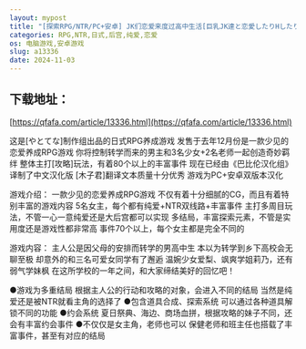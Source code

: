 ```yaml
---
layout: mypost
title: "[探索RPG/NTR/PC+安卓] JK们恋爱来度过高中生活[巨乳JK達と恋愛したりHしたりして高校生活を送るゲーム]V1.0 汉化 [1.90G]"
categories: RPG,NTR,日式,后宫,纯爱,恋爱
os: 电脑游戏,安卓游戏
slug: a13336
date: 2024-11-03
---
```


## 下载地址：

[https://qfafa.com/article/13336.html](https://qfafa.com/article/13336.html)

这是\[やとてな\]制作组出品的日式RPG养成游戏
发售于去年12月份是一款少见的恋爱养成RPG游戏
你将控制转学而来的男主和3名少女+2名老师一起创造奇妙羁绊
整体主打\[攻略\]玩法，有着80个以上的丰富事件
现在已经由《巴比伦汉化组》译制了中文汉化版
\[木子君\]翻译文本质量十分优秀
游戏为PC+安卓双版本汉化

游戏介绍：
一款少见的恋爱养成RPG游戏
不仅有着十分细腻的CG，而且有着特别丰富的游戏内容
5名女主，每个都有纯爱+NTR双线路+丰富事件
主打多周目玩法，不管一心一意纯爱还是大后宫都可以实现
多结局，丰富探索元素，不管是实用度还是游戏性都非常高
事件70个以上，每个女主都是完全不同的

游戏内容：
主人公是因父母的安排而转学的男高中生
本以为转学到乡下高校会无聊至极
却意外的和三名可爱女同学有了邂逅
温婉少女爱梨、飒爽学姐莉乃，还有弱气学妹枫
在这所学校的一年之间，和大家缔结美好的回忆吧！

●游戏为多重结局
根据主人公的行动和攻略的对象，会进入不同的结局
当然是纯爱还是被NTR就看主角的选择了
●包含道具合成、探索系统
可以通过各种道具解锁不同的功能
●约会系统
夏日祭典、海边、商场血拼，根据攻略的妹子不同，还会有丰富约会事件
●不仅仅是女主角，老师也可以
保健老师和班主任也搭载了丰富事件，甚至有对应的结局
